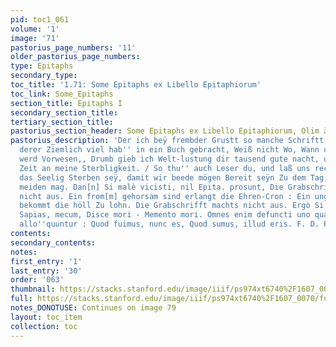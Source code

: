 ```yaml
---
pid: toc1_061
volume: '1'
image: '71'
pastorius_page_numbers: '11'
older_pastorius_page_numbers: 
type: Epitaphs
secondary_type: 
toc_title: '1.71: Some Epitaphs ex Libello Epitaphiorum'
toc_link: Some_Epitaphs
section_title: Epitaphs I
secondary_section_title: 
tertiary_section_title: 
pastorius_section_header: Some Epitaphs ex Libello Epitaphiorum, Olim à me collecto.
pastorius_description: 'Der ich beÿ frembder Grustt so manche Schriftt gelesen, und
  derer Ziemlich viel hab'' in ein Buch gebracht, Weiß nicht Wo, Wann u. Wie ich selbsten
  werd Vorwesen,, Drumb gieb ich Welt-lustung dir tausend gute nacht, und dencke Jeder
  Zeit an meine Sterbligkeit. / So thu'' auch Leser du, und laß uns recht erwägen
  das Seelig Sterben seÿ, damit wir beede mögen Bereit seÿn Zu dem Tag, den niemand
  meiden mag. Dan[n] Si malè vicisti, nil Epita. prosunt, Die Grabschriftt machts
  nicht aus. Ein from[m] gehorsam sind erlangt die Ehren-Cron : Ein ungetreüer knecht
  bekommt die höll Zu lohn. Die Grabschrifft machts nicht aus. Ergò Si Sapis J?o Ut
  Sapias, mecum, Disce mori - Memento mori. Omnes enim defuncti uno quasi Ore Te ita
  allo''quuntur : Quod fuimus, nunc es, Quod sumus, illud eris. F. D. P.'
contents: 
secondary_contents: 
notes: 
first_entry: '1'
last_entry: '30'
order: '063'
thumbnail: https://stacks.stanford.edu/image/iiif/ps974xt6740%2F1607_0070/full/100,/0/default.jpg
full: https://stacks.stanford.edu/image/iiif/ps974xt6740%2F1607_0070/full/full/0/default.jpg
notes_DONOTUSE: Continues on image 79
layout: toc_item
collection: toc
---
```


